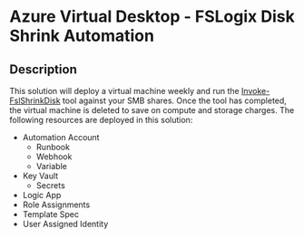 # Azure Virtual Desktop - FSLogix Disk Shrink Automation

## Description

This solution will deploy a virtual machine weekly and run the [Invoke-FslShrinkDisk](https://github.com/FSLogix/Invoke-FslShrinkDisk/blob/master/Invoke-FslShrinkDisk.ps1) tool against your SMB shares.  Once the tool has completed, the virtual machine is deleted to save on compute and storage charges. The following resources are deployed in this solution:

* Automation Account
  * Runbook
  * Webhook
  * Variable
* Key Vault
  * Secrets
* Logic App
* Role Assignments
* Template Spec
* User Assigned Identity
